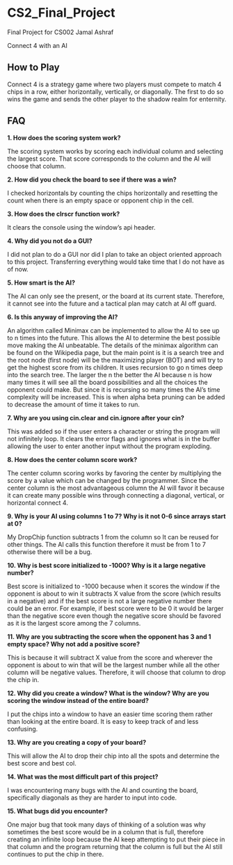 # CS2_Final_Project

Final Project for CS002 Jamal Ashraf

Connect 4 with an AI

<h2>  
  How to Play
</h2>

Connect 4 is a strategy game where two players must compete to match 4 chips in a row, either horizontally, vertically, or      diagonally.
The first to do so wins the game and sends the other player to the shadow realm for enternity. 

<h2>  
  FAQ
</h2>

<b> 1.	How does the scoring system work? </b>

The scoring system works by scoring each individual column and selecting the largest score. That score corresponds to the column and the AI will choose that column. 

<b> 2.	How did you check the board to see if there was a win? </b>

I checked horizontals by counting the chips horizontally and resetting the count when there is an empty space or opponent chip in the cell.

<b> 3.	How does the clrscr function work? </b>

It clears the console using the window’s api header.

<b> 4.	Why did you not do a GUI? </b>

I did not plan to do a GUI nor did I plan to take an object oriented approach to this project. Transferring everything would take time that I do not have as of now. 

<b> 5.	How smart is the AI? </b>

The AI can only see the present, or the board at its current state. Therefore, it cannot see into the future and a tactical plan may catch at AI off guard.

<b> 6.	Is this anyway of improving the AI? </b>

An algorithm called Minimax can be implemented to allow the AI to see up to n times into the future. This allows the AI to determine the best possible move making the AI unbeatable. The details of the minimax algorithm can be found on the Wikipedia page, but the main point is it is a search tree and the root node (first node) will be the maximizing player (BOT) and will try to get the highest score from its children. It uses recursion to go n times deep into the search tree. The larger the n the better the AI because n is how many times it will see all the board possibilities and all the choices the opponent could make. But since it is recursing so many times the AI’s time complexity will be increased. This is when alpha beta pruning can be added to decrease the amount of time it takes to run. 

<b> 7.	Why are you using cin.clear and cin.ignore after your cin? </b>

This was added so if the user enters a character or string the program will not infinitely loop. It clears the error flags and ignores what is in the buffer allowing the user to enter another input without the program exploding. 

<b> 8.	How does the center column score work? </b>

The center column scoring works by favoring the center by multiplying the score by a value which can be changed by the programmer. Since the center column is the most advantageous column the AI will favor it because it can create many possible wins through connecting a diagonal, vertical, or horizontal connect 4. 

<b> 9.	Why is your AI using columns 1 to 7? Why is it not 0-6 since arrays start at 0? </b>

My DropChip function subtracts 1 from the column so It can be reused for other things. The AI calls this function therefore it must be from 1 to 7 otherwise there will be a bug. 

<b> 10.	Why is best score initialized to -1000? Why is it a large negative number? </b>

Best score is initialized to -1000 because when it scores the window if the opponent is about to win it subtracts X value from the score (which results in a negative) and if the best score is not a large negative number there could be an error. For example, if best score were to be 0 it would be larger than the negative score even though the negative score should be favored as it is the largest score among the 7 columns. 

<b> 11.	Why are you subtracting the score when the opponent has 3 and 1 empty space? Why not add a positive score? </b>

This is because it will subtract X value from the score and wherever the opponent is about to win that will be the largest number while all the other column will be negative values. Therefore, it will choose that column to drop the chip in. 

<b> 12.	Why did you create a window? What is the window? Why are you scoring the window instead of the entire board? </b>

I put the chips into a window to have an easier time scoring them rather than looking at the entire board. It is easy to keep track of and less confusing. 

<b> 13.	Why are you creating a copy of your board? </b>

This will allow the AI to drop their chip into all the spots and determine the best score and best col. 

<b> 14.	What was the most difficult part of this project? </b>

I was encountering many bugs with the AI and counting the board, specifically diagonals as they are harder to input into code. 

<b> 15.	What bugs did you encounter? </b>

One major bug that took many days of thinking of a solution was why sometimes the best score would be in a column that is full, therefore creating an infinite loop because the AI keep attempting to put their piece in that column and the program returning that the column is full but the AI still continues to put the chip in there. 
